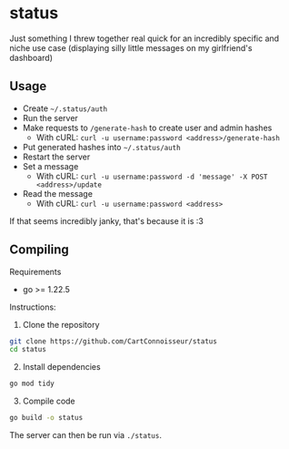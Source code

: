 # status

Just something I threw together real quick for an incredibly specific and niche use case (displaying silly little messages on my girlfriend's dashboard)

## Usage
- Create `~/.status/auth`
- Run the server
- Make requests to `/generate-hash` to create user and admin hashes
    - With cURL: `curl -u username:password <address>/generate-hash`
- Put generated hashes into `~/.status/auth`
- Restart the server
- Set a message
    - With cURL: `curl -u username:password -d 'message' -X POST <address>/update`
- Read the message
    - With cURL: `curl -u username:password <address>`

If that seems incredibly janky, that's because it is :3

## Compiling
Requirements
- go >= 1.22.5

Instructions:
1. Clone the repository
```bash
git clone https://github.com/CartConnoisseur/status
cd status
```
2. Install dependencies
```bash
go mod tidy
```

3. Compile code
```bash
go build -o status
```

The server can then be run via `./status`.
